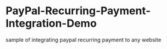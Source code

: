 # PayPal-Recurring-Payment-Integration-Demo
sample of integrating paypal recurring payment to any website
